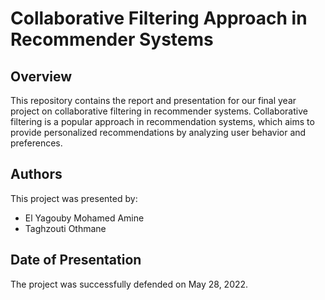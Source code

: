 # Collaborative Filtering Approach in Recommender Systems

## Overview

This repository contains the report and presentation for our final year project on collaborative filtering in recommender systems. Collaborative filtering is a popular approach in recommendation systems, which aims to provide personalized recommendations by analyzing user behavior and preferences.

## Authors

This project was presented by:

- El Yagouby Mohamed Amine
- Taghzouti Othmane

## Date of Presentation

The project was successfully defended on May 28, 2022.






